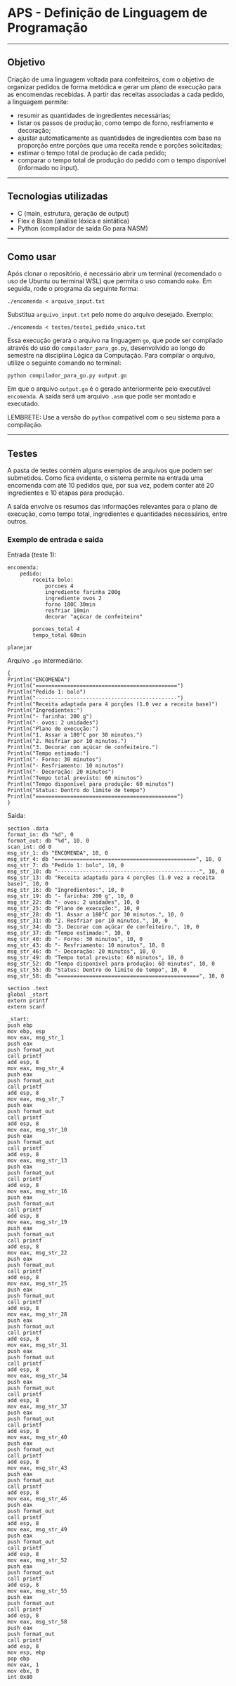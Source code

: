 # APS - Definição de Linguagem de Programação

---

## Objetivo

Criação de uma linguagem voltada para confeiteiros, com o objetivo de organizar pedidos de forma metódica e gerar um plano de execução para as encomendas recebidas. A partir das receitas associadas a cada pedido, a linguagem permite:

- resumir as quantidades de ingredientes necessárias;
- listar os passos de produção, como tempo de forno, resfriamento e decoração;
- ajustar automaticamente as quantidades de ingredientes com base na proporção entre porções que uma receita rende e porções solicitadas;
- estimar o tempo total de produção de cada pedido;
- comparar o tempo total de produção do pedido com o tempo disponível (informado no input).

---

## Tecnologias utilizadas

- C (main, estrutura, geração de output)
- Flex e Bison (análise léxica e sintática)
- Python (compilador de saída Go para NASM)

---

## Como usar

Após clonar o repositório, é necessário abrir um terminal (recomendado o uso de Ubuntu ou terminal WSL) que permita o uso comando `make`. Em seguida, rode o programa da seguinte forma:

```./encomenda < arquivo_input.txt```

Substitua `arquivo_input.txt` pelo nome do arquivo desejado. Exemplo:

```./encomenda < testes/teste1_pedido_unico.txt```

Essa execução gerará o arquivo na linguagem `go`, que pode ser compilado através do uso do `compilador_para_go.py`, desenvolvido ao longo do semestre na disciplina Lógica da Computação. Para compilar o arquivo, utilize o seguinte comando no terminal:

```python compilador_para_go.py output.go```

Em que o arquivo `output.go` é o gerado anteriormente pelo executável `encomenda`. A saída será um arquivo `.asm` que pode ser montado e executado.

LEMBRETE: Use a versão do `python` compatível com o seu sistema para a compilação.

---

## Testes

A pasta de testes contém alguns exemplos de arquivos que podem ser submetidos. Como fica evidente, o sistema permite na entrada uma encomenda com até 10 pedidos que, por sua vez, podem conter até 20 ingredientes e 10 etapas para produção.

A saída envolve os resumos das informações relevantes para o plano de execução, como tempo total, ingredientes e quantidades necessários, entre outros.

### Exemplo de entrada e saida

Entrada (teste 1):

```
encomenda:
    pedido:
        receita bolo:
            porcoes 4
            ingrediente farinha 200g
            ingrediente ovos 2
            forno 180C 30min
            resfriar 10min
            decorar "açúcar de confeiteiro"

        porcoes_total 4
        tempo_total 60min

planejar
```

Arquivo `.go` intermediário:
```
{
Println("ENCOMENDA")
Println("=============================================")
Println("Pedido 1: bolo")
Println("---------------------------------------------")
Println("Receita adaptada para 4 porções (1.0 vez a receita base)")
Println("Ingredientes:")
Println("- farinha: 200 g")
Println("- ovos: 2 unidades")
Println("Plano de execução:")
Println("1. Assar a 180°C por 30 minutos.")
Println("2. Resfriar por 10 minutos.")
Println("3. Decorar com açúcar de confeiteiro.")
Println("Tempo estimado:")
Println("- Forno: 30 minutos")
Println("- Resfriamento: 10 minutos")
Println("- Decoração: 20 minutos")
Println("Tempo total previsto: 60 minutos")
Println("Tempo disponível para produção: 60 minutos")
Println("Status: Dentro do limite de tempo")
Println("=============================================")
}
```

Saída:
```
section .data
format_in: db "%d", 0
format_out: db "%d", 10, 0
scan_int: dd 0
msg_str_1: db "ENCOMENDA", 10, 0
msg_str_4: db "=============================================", 10, 0
msg_str_7: db "Pedido 1: bolo", 10, 0
msg_str_10: db "---------------------------------------------", 10, 0
msg_str_13: db "Receita adaptada para 4 porções (1.0 vez a receita base)", 10, 0
msg_str_16: db "Ingredientes:", 10, 0
msg_str_19: db "- farinha: 200 g", 10, 0
msg_str_22: db "- ovos: 2 unidades", 10, 0
msg_str_25: db "Plano de execução:", 10, 0
msg_str_28: db "1. Assar a 180°C por 30 minutos.", 10, 0
msg_str_31: db "2. Resfriar por 10 minutos.", 10, 0
msg_str_34: db "3. Decorar com açúcar de confeiteiro.", 10, 0
msg_str_37: db "Tempo estimado:", 10, 0
msg_str_40: db "- Forno: 30 minutos", 10, 0
msg_str_43: db "- Resfriamento: 10 minutos", 10, 0
msg_str_46: db "- Decoração: 20 minutos", 10, 0
msg_str_49: db "Tempo total previsto: 60 minutos", 10, 0
msg_str_52: db "Tempo disponível para produção: 60 minutos", 10, 0
msg_str_55: db "Status: Dentro do limite de tempo", 10, 0
msg_str_58: db "=============================================", 10, 0

section .text
global _start
extern printf
extern scanf

_start:
push ebp
mov ebp, esp
mov eax, msg_str_1
push eax
push format_out
call printf
add esp, 8
mov eax, msg_str_4
push eax
push format_out
call printf
add esp, 8
mov eax, msg_str_7
push eax
push format_out
call printf
add esp, 8
mov eax, msg_str_10
push eax
push format_out
call printf
add esp, 8
mov eax, msg_str_13
push eax
push format_out
call printf
add esp, 8
mov eax, msg_str_16
push eax
push format_out
call printf
add esp, 8
mov eax, msg_str_19
push eax
push format_out
call printf
add esp, 8
mov eax, msg_str_22
push eax
push format_out
call printf
add esp, 8
mov eax, msg_str_25
push eax
push format_out
call printf
add esp, 8
mov eax, msg_str_28
push eax
push format_out
call printf
add esp, 8
mov eax, msg_str_31
push eax
push format_out
call printf
add esp, 8
mov eax, msg_str_34
push eax
push format_out
call printf
add esp, 8
mov eax, msg_str_37
push eax
push format_out
call printf
add esp, 8
mov eax, msg_str_40
push eax
push format_out
call printf
add esp, 8
mov eax, msg_str_43
push eax
push format_out
call printf
add esp, 8
mov eax, msg_str_46
push eax
push format_out
call printf
add esp, 8
mov eax, msg_str_49
push eax
push format_out
call printf
add esp, 8
mov eax, msg_str_52
push eax
push format_out
call printf
add esp, 8
mov eax, msg_str_55
push eax
push format_out
call printf
add esp, 8
mov eax, msg_str_58
push eax
push format_out
call printf
add esp, 8
mov esp, ebp
pop ebp
mov eax, 1
mov ebx, 0
int 0x80
```